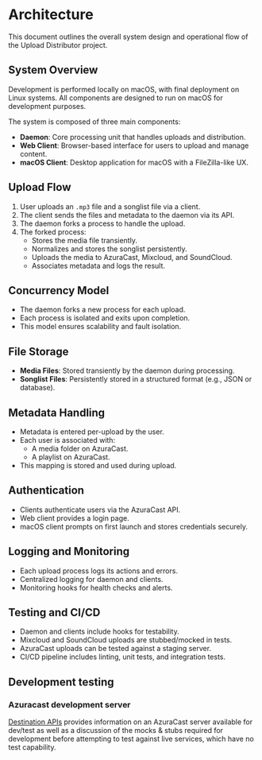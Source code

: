 # Architecture

This document outlines the overall system design and operational flow of the Upload Distributor project.

## System Overview

Development is performed locally on macOS, with final deployment on Linux systems. All components are designed to run on macOS for development purposes.

The system is composed of three main components:

- **Daemon**: Core processing unit that handles uploads and distribution.
- **Web Client**: Browser-based interface for users to upload and manage content.
- **macOS Client**: Desktop application for macOS with a FileZilla-like UX.

## Upload Flow

1. User uploads an `.mp3` file and a songlist file via a client.
2. The client sends the files and metadata to the daemon via its API.
3. The daemon forks a process to handle the upload.
4. The forked process:
   - Stores the media file transiently.
   - Normalizes and stores the songlist persistently.
   - Uploads the media to AzuraCast, Mixcloud, and SoundCloud.
   - Associates metadata and logs the result.

## Concurrency Model

- The daemon forks a new process for each upload.
- Each process is isolated and exits upon completion.
- This model ensures scalability and fault isolation.

## File Storage

- **Media Files**: Stored transiently by the daemon during processing.
- **Songlist Files**: Persistently stored in a structured format (e.g., JSON or database).

## Metadata Handling

- Metadata is entered per-upload by the user.
- Each user is associated with:
  - A media folder on AzuraCast.
  - A playlist on AzuraCast.
- This mapping is stored and used during upload.

## Authentication

- Clients authenticate users via the AzuraCast API.
- Web client provides a login page.
- macOS client prompts on first launch and stores credentials securely.

## Logging and Monitoring

- Each upload process logs its actions and errors.
- Centralized logging for daemon and clients.
- Monitoring hooks for health checks and alerts.

## Testing and CI/CD

- Daemon and clients include hooks for testability.
- Mixcloud and SoundCloud uploads are stubbed/mocked in tests.
- AzuraCast uploads can be tested against a staging server.
- CI/CD pipeline includes linting, unit tests, and integration tests.


## Development testing

### Azuracast development server

[Destination APIs](docs/destination-apis.md) provides information on an AzuraCast server available for dev/test as well as a discussion of the mocks & stubs required for development before attempting to test against live services, which have no test capability.
